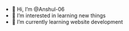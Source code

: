 - 👋 Hi, I’m @Anshul-06
- 👀 I’m interested in learning new things
- 🌱 I’m currently learning website development

<!---
Anshul-06/Anshul-06 is a ✨ special ✨ repository because its `README.md` (this file) appears on your GitHub profile.
You can click the Preview link to take a look at your changes.
--->
